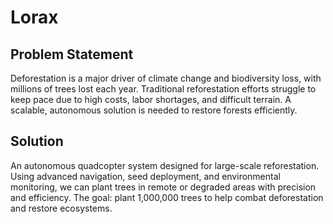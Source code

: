 # Lorax
## Problem Statement
Deforestation is a major driver of climate change and biodiversity loss, with millions of trees lost each year. Traditional reforestation efforts struggle to keep pace due to high costs, labor shortages, and difficult terrain. A scalable, autonomous solution is needed to restore forests efficiently.

## Solution
An autonomous quadcopter system designed for large-scale reforestation. Using advanced navigation, seed deployment, and environmental monitoring, we can plant trees in remote or degraded areas with precision and efficiency. The goal: plant 1,000,000 trees to help combat deforestation and restore ecosystems.
